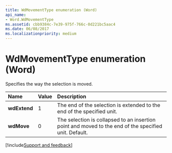```yaml
---
title: WdMovementType enumeration (Word)
api_name:
- Word.WdMovementType
ms.assetid: cbb9384c-7e39-975f-766c-0d221bc5aac4
ms.date: 06/08/2017
ms.localizationpriority: medium
---
```



# WdMovementType enumeration (Word)

Specifies the way the selection is moved.



|Name|Value|Description|
|:-----|:-----|:-----|
| **wdExtend**|1|The end of the selection is extended to the end of the specified unit.|
| **wdMove**|0|The selection is collapsed to an insertion point and moved to the end of the specified unit. Default.|

[!include[Support and feedback](~/includes/feedback-boilerplate.md)]